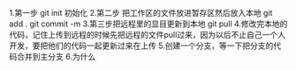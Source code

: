 1.第一步 git init 初始化
2.第二步 把工作区的文件放进暂存区然后放入本地 git add . git commit -m 
3.第三步把远程里的显目更新到本地 git pull
4.修改完本地的代码，记住上传到远程的时候先把远程的文件pull过来，因为以后不止自己一个人开发，要把他们的代码一起更新过来在上传
5.创建一个分支，等一下把分支的代码合并到主分支
6.为什么